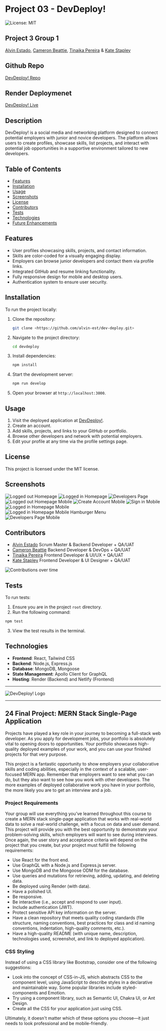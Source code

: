 # Project 03 - DevDeploy!
![License: MIT](https://img.shields.io/badge/License-MIT-yellow.svg)

## Project 3 Group 1
[Alvin Estado](https://github.com/alvin-est), [Cameron Beattie](https://github.com/Cbeattie97), [Tinaika Pereira](https://github.com/Tinaika19) & [Kate Stapley](https://github.com/KateHanSta17)

## Github Repo
[DevDeploy! Repo](https://github.com/alvin-est/dev-deploy)

## Render Deploymenet
[DevDeploy! Live](https://dev-deploy-1.onrender.com/)

## Description
DevDeploy! is a social media and networking platform designed to connect potential employers with junior and novice developers. The platform allows users to create profiles, showcase skills, list projects, and interact with potential job opportunities in a supportive environment tailored to new developers.

## Table of Contents
- [Features](#features)
- [Installation](#installation)
- [Usage](#usage)
- [Screenshots](#screenshots)
- [License](#license)
- [Contributors](#contributors)
- [Tests](#tests)
- [Technologies](#technologies)
- [Future Enhancements](#future-enhancements)

## Features
- User profiles showcasing skills, projects, and contact information.
- Skills are color-coded for a visually engaging display.
- Employers can browse junior developers and contact them via profile links.
- Integrated GitHub and resume linking functionality.
- Fully responsive design for mobile and desktop users.
- Authentication system to ensure user security.

## Installation
To run the project locally:
1. Clone the repository:
   ```bash
   git clone <https://github.com/alvin-est/dev-deploy.git>
   ```
2. Navigate to the project directory:
      ``` bash
      cd devdeploy
      ```
3. Install dependencies:
      ``` bash
      npm install
      ```
4. Start the development server:
      ``` bash
      npm run develop
      ```
5. Open your browser at ``` http://localhost:3000 ```.

## Usage
1. Visit the deployed application at [DevDeploy!](https://dev-deploy-1.onrender.com/).
2. Create an account.
3. Add skills, projects, and links to your GitHub or portfolio.
4. Browse other developers and network with potential employers.
5. Edit your profile at any time via the profile settings page.

## License
This project is licensed under the MIT license.

## Screenshots
![Logged out Homepage](./client/public/assets/loggedouthomepage.jpg)
![Logged in Homepage](./client/public/assets/loggedinhomepage.jpg)
![Developers Page](./client/public/assets/developerspage.jpg)
![Logged out Homepage Mobile](./client/public/assets/loggedouthomepagemobile.jpg)
![Create Account Mobile](./client/public/assets/createaccountmobile.jpg)
![Sign in Mobile](./client/public/assets/signinformmobile.jpg)
![Logged in Homepage Mobile](./client/public/assets/loggedinhomepagemobile.jpg)
![Logged in Homepage Mobile Hamburger Menu](./client/public/assets/loggedinhomepagehamburgermenu.jpg)
![Developers Page Mobile](./client/public/assets/mobileviewdeveloperspage.jpg)


## Contributors
- [Alvin Estado](https://github.com/alvin-est) Scrum Master & Backend Developer + QA/UAT
- [Cameron Beattie](https://github.com/Cbeattie97) Backend Developer & DevOps + QA/UAT
- [Tinaika Pereira](https://github.com/Tinaika19) Frontend Developer & UI/UX + QA/UAT
- [Kate Stapley](https://github.com/KateHanSta17) Frontend Developer & UI Designer + QA/UAT  

![Contributions over time](./client/public/assets/contributorsgraphreadme.jpg)

## Tests
To run tests:

1. Ensure you are in the project ``` root ``` directory.
2. Run the following command:
``` bash
npm test
```
3. View the test results in the terminal.

## Technologies
- __Frontend__: React, Tailwind CSS
- __Backend__: Node.js, Express.js
- __Database__: MongoDB, Mongoose
- __State Management__: Apollo Client for GraphQL
- __Hosting__: Render (Backend) and Netlify (Frontend)

---- 

![DevDeploy! Logo](./client/public/assets/devdeploy_readme.jpg)

---

## 24 Final Project: MERN Stack Single-Page Application
Projects have played a key role in your journey to becoming a full-stack web developer. As you apply for development jobs, your portfolio is absolutely vital to opening doors to opportunities. Your portfolio showcases high-quality deployed examples of your work, and you can use your finished projects for that very purpose.

This project is a fantastic opportunity to show employers your collaborative skills and coding abilities, especially in the context of a scalable, user-focused MERN app. Remember that employers want to see what you can do, but they also want to see how you work with other developers. The more examples of deployed collaborative work you have in your portfolio, the more likely you are to get an interview and a job.

### Project Requirements
Your group will use everything you’ve learned throughout this course to create a MERN stack single-page application that works with real-world data to solve a real-world challenge, with a focus on data and user demand. This project will provide you with the best opportunity to demonstrate your problem-solving skills, which employers will want to see during interviews. Once again, the user story and acceptance criteria will depend on the project that you create, but your project must fulfill the following requirements:
- Use React for the front end.
- Use GraphQL with a Node.js and Express.js server.
- Use MongoDB and the Mongoose ODM for the database.
- Use queries and mutations for retrieving, adding, updating, and deleting data.
- Be deployed using Render (with data).
- Have a polished UI.
- Be responsive.
- Be interactive (i.e., accept and respond to user input).
- Include authentication (JWT).
- Protect sensitive API key information on the server.
- Have a clean repository that meets quality coding standards (file structure, naming conventions, best practices for class and id naming conventions, indentation, high-quality comments, etc.).
- Have a high-quality README (with unique name, description, technologies used, screenshot, and link to deployed application).

### CSS Styling
Instead of using a CSS library like Bootstrap, consider one of the following suggestions:
- Look into the concept of CSS-in-JS, which abstracts CSS to the component level, using JavaScript to describe styles in a declarative and maintainable way. Some popular libraries include styled-components and Emotion.
- Try using a component library, such as Semantic UI, Chakra UI, or Ant Design.
- Create all the CSS for your application just using CSS.

Ultimately, it doesn't matter which of these options you choose—it just needs to look professional and be mobile-friendly.
